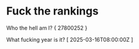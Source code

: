 # Fuck the rankings

Who the hell am I?
{ 27800252 }

What fucking year is it?
[ 2025-03-16T08:00:00Z ]
